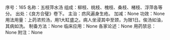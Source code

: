 序号：165
名称：五枝萍水汤
组成：柳枝、桃枝、槐枝、桑枝、楮枝、浮萍各等分。
出处：《良方合璧》卷下。
主治：疠风遍身生疮。
加减：None
功效：None
用法用量：上药浓煎汤，用1大缸盛之。病人坐浸其中至颈，为限1日。俟汤如油，其病如洗。
制备方法：None
临床应用：None
各家论述：None
用药禁忌：None
附注：None
